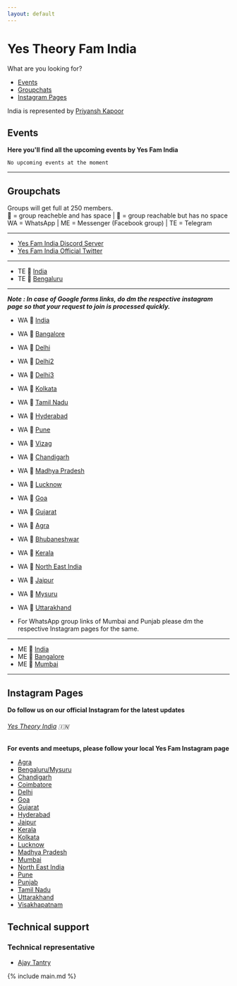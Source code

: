 ```yaml
---
layout: default
---
```


# Yes Theory Fam India

What are you looking for?

- [Events](#events)
- [Groupchats](#groupchats)
- [Instagram Pages](#instagram-pages)

India is represented by [Priyansh Kapoor](https://www.instagram.com/kapoor.priyansh/)

## Events

**Here you'll find all the upcoming events by Yes Fam India**

```
No upcoming events at the moment
```

---

## Groupchats

Groups will get full at 250 members.  
💚 = group reacheble and has space | 💛 = group reachable but has no space  
WA = WhatsApp | ME = Messenger (Facebook group) | TE = Telegram

---

- [Yes Fam India Discord Server](https://discord.gg/wvAJmJ6)
- [Yes Fam India Official Twitter](https://twitter.com/YesFamIndia?s=09)

---

- TE 💚 [India](https://t.me/joinchat/MU9y4xPqL7rnULJxxx8a0Q)
- TE 💚 [Bengaluru](https://t.me/joinchat/J53IGRcR7KY6VSeK0vQK5w)

---

**_Note : In case of Google forms links, do dm the respective instagram page so that your request to join is processed quickly._**

- WA 💛 [India](https://chat.whatsapp.com/Dwh7KtivXnD7amHpYchYsJ)
- WA 💛 [Bangalore](https://docs.google.com/forms/d/e/1FAIpQLSe6d-LOdV26_McsZ8ydghS2EFcuoI4ROli6GMpXCg7yKybT7w/viewform)
- WA 💛 [Delhi](https://chat.whatsapp.com/LyNCr1GkppR9qJ1X7tknHu)
- WA 💚 [Delhi2](https://chat.whatsapp.com/GiQLVqUJotNIE4JTbgJl2b)
- WA 💚 [Delhi3](https://chat.whatsapp.com/CbrgtRSP8H0C2nagMtsgXz)
- WA 💚 [Kolkata](https://chat.whatsapp.com/HYRkmQiAldp1nqPb0ARCuv)
- WA 💚 [Tamil Nadu](https://docs.google.com/forms/d/e/1FAIpQLScUG7LcyIBA3HswIoi0QtaJHLN2F59vwgxA2bbzsk8X1hNjVA/viewform?usp=sf_link)
- WA 💚 [Hyderabad](https://forms.gle/aQt9nWJCAykBDtAs9)
- WA 💚 [Pune](https://forms.gle/qeuerMFhUFTKFjMs6)
- WA 💚 [Vizag](https://bit.ly/RegisterYFVSKP)
- WA 💚 [Chandigarh](https://chat.whatsapp.com/LJvIe1qUhGnD7g7Sq35spu)
- WA 💚 [Madhya Pradesh](https://docs.google.com/forms/d/e/1FAIpQLSexOt6qRDeqaT6f_yyb1Qnhm8weQB33LBlL3B5votvr8p0fLQ/viewform)
- WA 💚 [Lucknow](https://chat.whatsapp.com/DBSrhAVZLzpG6IiP0T8b8C)
- WA 💚 [Goa](https://chat.whatsapp.com/FcGu4Iw3xBLAzWq0liIbnJ)
- WA 💚 [Gujarat](https://forms.gle/kME9BguGTRtsDDjk8)
- WA 💚 [Agra](https://chat.whatsapp.com/K3tCDd5rcbVCYlghcip6t5)
- WA 💚 [Bhubaneshwar](https://chat.whatsapp.com/IRcdscxE5Fz9cN35bkfedy)
- WA 💚 [Kerala](https://chat.whatsapp.com/HwoA70lQ2KiBBqeziAD2ZP)
- WA 💚 [North East India](https://chat.whatsapp.com/JTFzZpHRA48Ix1DiPPuRcP)
- WA 💚 [Jaipur](https://chat.whatsapp.com/D7SaWYNh5BM1sfvI8wlOYn)
- WA 💚 [Mysuru](https://chat.whatsapp.com/CY6FiXZWlZ80TEFC4WTYvb)
- WA 💚 [Uttarakhand](https://chat.whatsapp.com/LZWINESlrk51DHQw7qiPLL)

- For WhatsApp group links of Mumbai and Punjab please dm the respective Instagram pages for the same.

---

- ME 💚 [India](https://m.me/join/AbYQ3LU2_niAZPpC)
- ME 💚 [Bangalore](https://m.me/join/AbYadmRTvjsqlHId)
- ME 💚 [Mumbai](https://m.me/join/AbYRahr78yleYBdR)

---

## Instagram Pages

**Do follow us on our official Instagram for the latest updates**

###### [Yes Theory India](https://www.instagram.com/yestheory.india/) 🇮🇳

**For events and meetups, please follow your local Yes Fam Instagram page**

- [Agra](https://instagram.com/yesfam.agra/)
- [Bengaluru/Mysuru](https://www.instagram.com/yesfambengaluru/)
- [Chandigarh](https://www.instagram.com/yestheorychandigarh/)
- [Coimbatore](https://www.instagram.com/yestheorycoimbatore/)
- [Delhi](https://www.instagram.com/yesfamdelhi/)
- [Goa](https://www.instagram.com/yesfamgoa/)
- [Gujarat](https://www.instagram.com/yesfamgujarat/)
- [Hyderabad](https://www.instagram.com/yesfamhyderabad/)
- [Jaipur](https://www.instagram.com/yesfamjaipur/)
- [Kerala](https://www.instagram.com/yestheory.kerala/)
- [Kolkata](https://www.instagram.com/yestheory_kolkata/)
- [Lucknow](https://www.instagram.com/yesfam_lucknow/)
- [Madhya Pradesh](https://www.instagram.com/yesfammp/)
- [Mumbai](https://www.instagram.com/mumbaiyesfam/)
- [North East India](https://www.instagram.com/yestheorynortheastindia/)
- [Pune](https://www.instagram.com/yestheory.pune/)
- [Punjab](https://www.instagram.com/yesfampunjab/)
- [Tamil Nadu](https://www.instagram.com/yesfamtamilnadu/)
- [Uttarakhand](https://www.instagram.com/yestheory_uttarakhand/)
- [Visakhapatnam](https://www.instagram.com/yesfamvisakhapatnam/)

## Technical support

### Technical representative

- [Ajay Tantry](https://www.facebook.com/ajay.tantry)

{% include main.md %}
